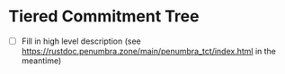 # Tiered Commitment Tree

- [ ] Fill in high level description (see https://rustdoc.penumbra.zone/main/penumbra_tct/index.html in the meantime)

